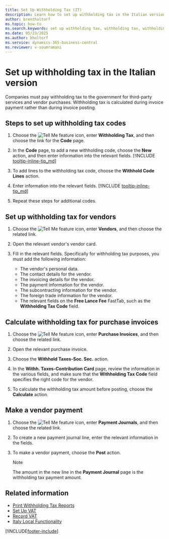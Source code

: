 ```yaml
---
title: Set Up Withholding Tax (IT)
description: Learn how to set up withholding tax in the Italian version of Business Central, ensuring compliance for third-party services and vendor purchases.
author: brentholtorf
ms.topic: how-to
ms.search.keywords: set up withholding tax, withholding tax, withholding tax codes, vendor withholding tax, calculate withholding tax, purchase invoices, purchase invoice withholding tax, vendor payments, Italian version
ms.date: 05/23/2025
ms.author: bholtorf
ms.service: dynamics-365-business-central
ms.reviewer: v-soumramani
---
```


# Set up withholding tax in the Italian version

Companies must pay withholding tax to the government for third-party services and vendor purchases. Withholding tax is calculated during invoice payment rather than during invoice posting.

## Steps to set up withholding tax codes

1. Choose the ![Tell Me feature](../../media/ui-search/search_small.png "Tell me what you want to do") icon, enter **Withholding Tax**, and then choose the link for the **Code** page.  

1. In the **Code** page, to add a new withholding code, choose the **New** action, and then enter information into the relevant fields. [!INCLUDE [tooltip-inline-tip_md](../../includes/tooltip-inline-tip_md.md)]

1. To add lines to the withholding tax code, choose the **Withhold Code Lines** action.

1. Enter information into the relevant fields. [!INCLUDE [tooltip-inline-tip_md](../../includes/tooltip-inline-tip_md.md)]

1. Repeat these steps for additional codes.  

## Set up withholding tax for vendors

1. Choose the ![Tell Me feature](../../media/ui-search/search_small.png "Tell me what you want to do") icon, enter **Vendors**, and then choose the related link.

1. Open the relevant vendor's vendor card.

1. Fill in the relevant fields. Specifically for withholding tax purposes, you must add the following information:

    - The vendor's personal data.
    - The contact details for the vendor.
    - The invoicing details for the vendor.
    - The payment information for the vendor.
    - The subcontracting information for the vendor.
    - The foreign trade information for the vendor.
    - The relevant fields on the **Free Lance Fee** FastTab, such as the **Withholding Tax Code** field.

## Calculate withholding tax for purchase invoices

1. Choose the ![Tell Me feature](../../media/ui-search/search_small.png "Tell me what you want to do") icon, enter **Purchase Invoices**, and then choose the related link.

1. Open the relevant purchase invoice.

1. Choose the **Withhold Taxes-Soc. Sec.** action.

1. In the **Withh. Taxes-Contribution Card** page, review the information in the various fields, and make sure that the **Withholding Tax Code** field specifies the right code for the vendor.

1. To calculate the withholding tax amount before posting, choose the **Calculate** action.  

## Make a vendor payment

1. Choose the ![Tell Me feature](../../media/ui-search/search_small.png "Tell me what you want to do") icon, enter **Payment Journals**, and then choose the related link.

1. To create a new payment journal line, enter the relevant information in the fields.

1. To make a vendor payment, choose the **Post** action.  

    > [!NOTE]
    > The amount in the new line in the **Payment Journal** page is the withholding tax payment amount.

## Related information

- [Print Withholding Tax Reports](how-to-print-withholding-tax-reports.md)  
- [Set Up VAT](../../finance-setup-vat.md)  
- [Record VAT](../../finance-how-report-vat.md)  
- [Italy Local Functionality](italy-local-functionality.md)  

[!INCLUDE[footer-include](../../includes/footer-banner.md)]
